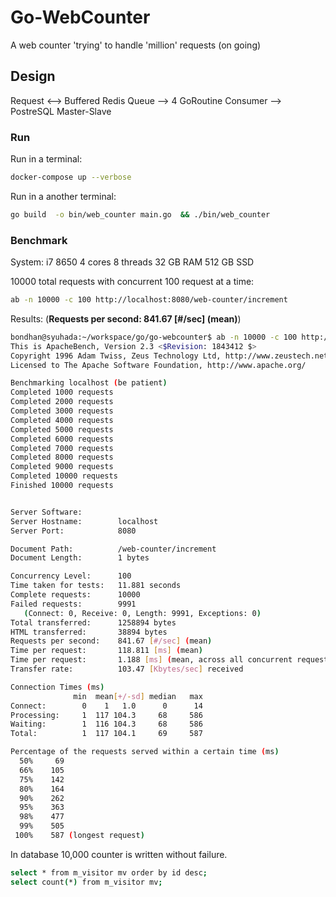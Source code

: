 # Go-WebCounter

A web counter 'trying' to handle 'million' requests (on going)

## Design

Request <--> Buffered Redis Queue  --> 4 GoRoutine Consumer --> PostreSQL Master-Slave

### Run

Run in a terminal:
```bash
docker-compose up --verbose
``` 

Run in a another terminal:
```bash
go build  -o bin/web_counter main.go  && ./bin/web_counter
```

### Benchmark
System: i7 8650 4 cores 8 threads 32 GB RAM 512 GB SSD

10000 total requests with concurrent 100 request at a time:
```bash
ab -n 10000 -c 100 http://localhost:8080/web-counter/increment
```

Results: (**Requests per second:    841.67 [#/sec] (mean)**)

```bash
bondhan@syuhada:~/workspace/go/go-webcounter$ ab -n 10000 -c 100 http://localhost:8080/web-counter/increment
This is ApacheBench, Version 2.3 <$Revision: 1843412 $>
Copyright 1996 Adam Twiss, Zeus Technology Ltd, http://www.zeustech.net/
Licensed to The Apache Software Foundation, http://www.apache.org/

Benchmarking localhost (be patient)
Completed 1000 requests
Completed 2000 requests
Completed 3000 requests
Completed 4000 requests
Completed 5000 requests
Completed 6000 requests
Completed 7000 requests
Completed 8000 requests
Completed 9000 requests
Completed 10000 requests
Finished 10000 requests


Server Software:        
Server Hostname:        localhost
Server Port:            8080

Document Path:          /web-counter/increment
Document Length:        1 bytes

Concurrency Level:      100
Time taken for tests:   11.881 seconds
Complete requests:      10000
Failed requests:        9991
   (Connect: 0, Receive: 0, Length: 9991, Exceptions: 0)
Total transferred:      1258894 bytes
HTML transferred:       38894 bytes
Requests per second:    841.67 [#/sec] (mean)
Time per request:       118.811 [ms] (mean)
Time per request:       1.188 [ms] (mean, across all concurrent requests)
Transfer rate:          103.47 [Kbytes/sec] received

Connection Times (ms)
              min  mean[+/-sd] median   max
Connect:        0    1   1.0      0      14
Processing:     1  117 104.3     68     586
Waiting:        1  116 104.3     68     586
Total:          1  117 104.1     69     587

Percentage of the requests served within a certain time (ms)
  50%     69
  66%    105
  75%    142
  80%    164
  90%    262
  95%    363
  98%    477
  99%    505
 100%    587 (longest request)
```

In database 10,000 counter is written without failure.
```bash
select * from m_visitor mv order by id desc;
select count(*) from m_visitor mv;
```